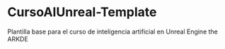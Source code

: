 # CursoAIUnreal-Template
Plantilla base para el curso de inteligencia artificial en Unreal Engine the ARKDE
